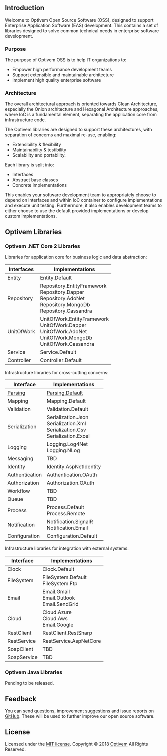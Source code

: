 ## Introduction

Welcome to Optivem Open Source Software (OSS), designed to support Enterprise Application Software (EAS) development. This contains a set of libraries designed to solve common technical needs in enterprise software development. 

### Purpose

The purpose of Optivem OSS is to help IT organizations to:
* Empower high performance development teams
* Support extensible and maintainable architecture
* Implement high quality enterprise software

### Architecture

The overall architectural approach is oriented towards Clean Architecture, especially the Onion architecture and Hexagonal Architecture approaches, where IoC is a fundamental element, separating the application core from infrastructure code. 

The Optivem libraries are designed to support these architectures, with separation of concerns and maximal re-use, enabling:
* Extensibility & flexibility
* Maintainability & testibility
* Scalability and portability. 

Each library is split into:
* Interfaces
* Abstract base classes
* Concrete implementations

This enables your software development team to appropriately choose to depend on interfaces and within IoC container to configure implementations and execute unit testing. Furthermore, it also enables development teams to either choose to use the default provided implementations or develop custom implementations.

## Optivem Libraries

### Optivem .NET Core 2 Libraries

Libraries for application core for business logic and data abstraction:

| Interfaces | Implementations |
| ------------- | ------------- |
| Entity | Entity.Default |
| Repository | Repository.EntityFramework <br> Repository.Dapper <br> Repository.AdoNet <br> Repository.MongoDb <br> Repository.Cassandra |
| UnitOfWork | UnitOfWork.EntityFramework <br> UnitOfWork.Dapper <br> UnitOfWork.AdoNet <br> UnitOfWork.MongoDb <br> UnitOfWork.Cassandra |
| Service | Service.Default |
| Controller | Controller.Default |

Infrastructure libraries for cross-cutting concerns:

| Interface | Implementations |
| ------------- | ------------- |
| [Parsing](https://opensource.optivem.com/csharp-parsing) | [Parsing.Default](https://opensource.optivem.com/csharp-parsing-default) |
| Mapping | Mapping.Default |
| Validation | Validation.Default |
| Serialization | Serialization.Json <br> Serialization.Xml <br> Serialization.Csv <br> Serialization.Excel |
| Logging | Logging.Log4Net <br> Logging.NLog |
| Messaging | TBD |
| Identity | Identity.AspNetIdentity |
| Authentication | Authentication.OAuth  |
| Authorization | Authorization.OAuth  |
| Workflow | TBD  |
| Queue | TBD  |
| Process | Process.Default <br> Process.Remote  |
| Notification | Notification.SignalR <br> Notification.Email |
| Configuration | Configuration.Default  |

Infrastructure libraries for integration with external systems:

| Interface | Implementations |
| ------------- | ------------- |
| Clock | Clock.Default |
| FileSystem | FileSystem.Default <br> FileSystem.Ftp |
| Email | Email.Gmail <br> Email.Outlook <br> Email.SendGrid |
| Cloud | Cloud.Azure <br> Cloud.Aws <br> Email.Google |
| RestClient | RestClient.RestSharp |
| RestService | RestService.AspNetCore |
| SoapClient | TBD |
| SoapService | TBD |

<!-- TODO: VC: Check regarding PDF and also DSV, additionally UOW and also design patterns, e.g. factory and builder... azure.. amazon... configuration, testing, sql lite, NHibernate, DDD, CQRS, Domain... IoC -> AutoFac, Ninject, Unity, Kafka  -->


<!-- TODO: VC: Search infrastructure https://www.nuget.org/packages?page=8&q=infrastructure -->


### Optivem Java Libraries

Pending to be released. 

## Feedback

You can send questions, improvement suggestions and issue reports on [GitHub](https://github.com/optivem/optivem.github.io/issues/new). These will be used to further improve our open source software.

## License

Licensed under the [MIT license](http://opensource.org/licenses/mit-license.php). Copyright © 2018 [Optivem](https://www.optivem.com/) All Rights Reserved. 